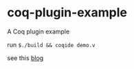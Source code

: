 # coq-plugin-example
A Coq plugin example

run `$./build && coqide demo.v`

see this [blog](https://hengruoz.github.io/en/2016/09/22/How-to-write-a-Coq-plugin/)
